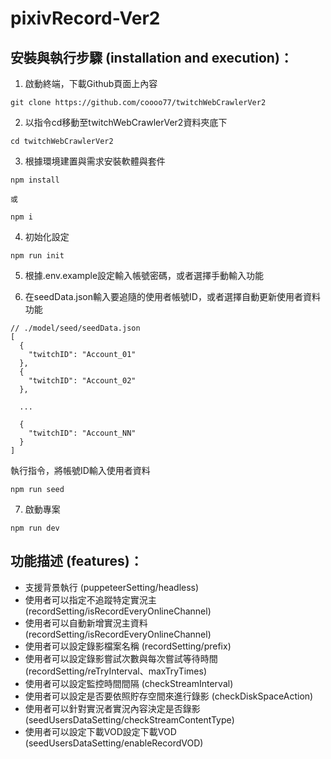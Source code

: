 # pixivRecord-Ver2

## 安裝與執行步驟 (installation and execution)：

1. 啟動終端，下載Github頁面上內容

```console
git clone https://github.com/coooo77/twitchWebCrawlerVer2
```

2. 以指令cd移動至twitchWebCrawlerVer2資料夾底下

```console
cd twitchWebCrawlerVer2
```

3. 根據環境建置與需求安裝軟體與套件

```console
npm install 

或 

npm i
```

4. 初始化設定
```console
npm run init
```

5. 根據.env.example設定輸入帳號密碼，或者選擇手動輸入功能

6. 在seedData.json輸入要追隨的使用者帳號ID，或者選擇自動更新使用者資料功能
```console
// ./model/seed/seedData.json
[
  {
    "twitchID": "Account_01"
  },
  {
    "twitchID": "Account_02"
  },

  ...

  {
    "twitchID": "Account_NN"
  }
]
```

執行指令，將帳號ID輸入使用者資料
```console
npm run seed
```

7. 啟動專案
```console
npm run dev
```

## 功能描述 (features)：
* 支援背景執行
(puppeteerSetting/headless)
* 使用者可以指定不追蹤特定實況主
(recordSetting/isRecordEveryOnlineChannel)
* 使用者可以自動新增實況主資料
(recordSetting/isRecordEveryOnlineChannel)
* 使用者可以設定錄影檔案名稱
(recordSetting/prefix)
* 使用者可以設定錄影嘗試次數與每次嘗試等待時間
(recordSetting/reTryInterval、maxTryTimes)
* 使用者可以設定監控時間間隔
(checkStreamInterval)
* 使用者可以設定是否要依照貯存空間來進行錄影
(checkDiskSpaceAction)
* 使用者可以針對實況者實況內容決定是否錄影
(seedUsersDataSetting/checkStreamContentType)
* 使用者可以設定下載VOD設定下載VOD
(seedUsersDataSetting/enableRecordVOD)